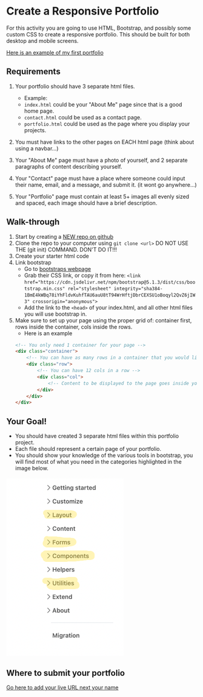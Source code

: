 # Create a Responsive Portfolio

For this activity you are going to use HTML, Bootstrap, and possibly some custom CSS to create a responsive portfolio. This should be built for both desktop and mobile screens.

[Here is an example of my first portfolio](https://reanderson89.github.io/responsive-portfolio/)

## Requirements
1. Your portfolio should have 3 separate html files. 
    - Example: 
    - `index.html` could be your "About Me" page since that is a good home page. 
    - `contact.html` could be used as a contact page.
    - `portfolio.html` could be used as the page where you display your projects.

2. You must have links to the other pages on EACH html page (think about using a navbar...)
3. Your "About Me" page must have a photo of yourself, and 2 separate paragraphs of content describing yourself.
4. Your "Contact" page must have a place where someone could input their name, email, and a message, and submit it. (it wont go anywhere...)
5. Your "Portfolio" page must contain at least 5+ images all evenly sized and spaced, each image should have a brief description.


## Walk-through

1. Start by creating a [NEW repo on github](https://www.github.com/new)
2. Clone the repo to your computer using `git clone <url>` DO NOT USE THE (git init) COMMAND. DON'T DO IT!!!
3. Create your starter html code
4. Link bootstrap
    - Go to [bootstraps webpage](https://getbootstrap.com/docs/5.1/getting-started/introduction/)
    - Grab their CSS link, or copy it from here:  `<link href="https://cdn.jsdelivr.net/npm/bootstrap@5.1.3/dist/css/bootstrap.min.css" rel="stylesheet" integrity="sha384-1BmE4kWBq78iYhFldvKuhfTAU6auU8tT94WrHftjDbrCEXSU1oBoqyl2QvZ6jIW3" crossorigin="anonymous">`
    - Add the link to the `<head>` of your index.html, and all other html files you will use bootstrap in.
5. Make sure to set up your page using the proper grid of: container first, rows inside the container, cols inside the rows.
    - Here is an example 
    ```html
    <!-- You only need 1 container for your page -->
    <div class="container">
        <!-- You can have as many rows in a container that you would like -->
        <div class="row">
            <!-- You can have 12 cols in a row -->
            <div class="col">
                <!-- Content to be displayed to the page goes inside your 'col' divs -->
            </div>
        </div>
    </div>
    ```

## Your Goal!
- You should have created 3 separate html files within this portfolio project. 
- Each file should represent a certain page of your portfolio.
- You should show your knowledge of the various tools in bootstrap, you will find most of what you need in the categories highlighted in the image below.

![](./assets/categories.png)

## Where to submit your portfolio
[Go here to add your live URL next your name](https://docs.google.com/spreadsheets/d/1HCR4qc6XRoLH4LPd-vCFdZdcMZENNamadV_BgyD3jB8/edit?usp=sharing)

